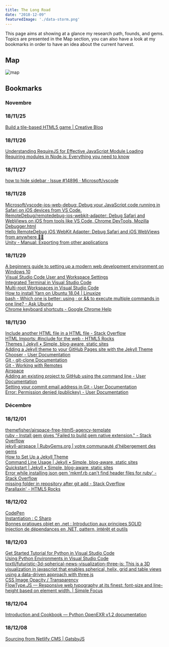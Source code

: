 ```yaml
---
title: The Long Road
date: "2018-12-09"
featuredImage: './data-storm.png'
---
```


This page aims at showing at a glance my research path, founds, and gems. Topics are presented in the Map section, you can also have a look at my bookmarks in order to have an idea about the current harvest.

<!-- end -->

## Map

![map](./data-storm.png "XMind")

## Bookmarks

<DT><H3 FOLDED></H3>
		<DL><p>
			<DT><H3 FOLDED>Novembre</H3>
			<DL><p>
				<DT><H3 FOLDED>18/11/25</H3>
				<DL><p>
					<DT><A HREF="https://www.creativebloq.com/html5/build-tile-based-html5-game-31410992">Build a tile-based HTML5 game | Creative Bloq</A>
				</DL><p>
				<DT><H3 FOLDED>18/11/26</H3>
				<DL><p>
					<DT><A HREF="https://www.sitepoint.com/understanding-requirejs-for-effective-javascript-module-loading/">Understanding RequireJS for Effective JavaScript Module Loading</A>
					<DT><A HREF="https://medium.freecodecamp.org/requiring-modules-in-node-js-everything-you-need-to-know-e7fbd119be8">Requiring modules in Node.js: Everything you need to know</A>
				</DL><p>
				<DT><H3 FOLDED>18/11/27</H3>
				<DL><p>
					<DT><A HREF="https://github.com/Microsoft/vscode/issues/14896">how to hide sidebar · Issue #14896 · Microsoft/vscode</A>
				</DL><p>
				<DT><H3 FOLDED>18/11/28</H3>
				<DL><p>
					<DT><A HREF="https://github.com/Microsoft/vscode-ios-web-debug">Microsoft/vscode-ios-web-debug: Debug your JavaScript code running in Safari on iOS devices from VS Code.</A>
					<DT><A HREF="https://github.com/RemoteDebug/remotedebug-ios-webkit-adapter#getting-started">RemoteDebug/remotedebug-ios-webkit-adapter: Debug Safari and WebViews on iOS from tools like VS Code, Chrome DevTools, Mozilla Debugger.html</A>
					<DT><A HREF="https://medium.com/@auchenberg/hello-remotedebug-ios-webkit-adapter-debug-safari-and-ios-webviews-from-anywhere-2a8553df7465">Hello RemoteDebug iOS WebKit Adapter: Debug Safari and iOS WebViews from anywhere 📡📱</A>
					<DT><A HREF="https://docs.unity3d.com/Manual/HOWTO-exportFBX.html#Max">Unity - Manual: Exporting from other applications</A>
				</DL><p>
				<DT><H3 FOLDED>18/11/29</H3>
				<DL><p>
					<DT><A HREF="https://medium.com/@mfosullivan/a-beginners-guide-to-setting-up-a-modern-web-development-environment-on-windows-10-4d75cd94cde8">A beginners guide to setting up a modern web development environment on Windows 10</A>
					<DT><A HREF="https://code.visualstudio.com/docs/getstarted/settings">Visual Studio Code User and Workspace Settings</A>
					<DT><A HREF="https://code.visualstudio.com/docs/editor/integrated-terminal">Integrated Terminal in Visual Studio Code</A>
					<DT><A HREF="https://code.visualstudio.com/docs/editor/multi-root-workspaces#_settings">Multi-root Workspaces in Visual Studio Code</A>
					<DT><A HREF="https://linuxize.com/post/how-to-install-yarn-on-ubuntu-18-04/">How to install Yarn on Ubuntu 18.04 | Linuxize</A>
					<DT><A HREF="https://askubuntu.com/questions/334994/which-one-is-better-using-or-to-execute-multiple-commands-in-one-line">bash - Which one is better: using ; or &amp;&amp; to execute multiple commands in one line? - Ask Ubuntu</A>
					<DT><A HREF="https://support.google.com/chrome/answer/157179?hl=en">Chrome keyboard shortcuts - Google Chrome Help</A>
				</DL><p>
				<DT><H3 FOLDED>18/11/30</H3>
				<DL><p>
					<DT><A HREF="https://stackoverflow.com/questions/8988855/include-another-html-file-in-a-html-file">Include another HTML file in a HTML file - Stack Overflow</A>
					<DT><A HREF="https://www.html5rocks.com/en/tutorials/webcomponents/imports/">HTML Imports: #include for the web - HTML5 Rocks</A>
					<DT><A HREF="https://jekyllrb.com/docs/themes/">Themes | Jekyll • Simple, blog-aware, static sites</A>
					<DT><A HREF="https://help.github.com/articles/adding-a-jekyll-theme-to-your-github-pages-site-with-the-jekyll-theme-chooser/">Adding a Jekyll theme to your GitHub Pages site with the Jekyll Theme Chooser - User Documentation</A>
					<DT><A HREF="https://git-scm.com/docs/git-clone">Git - git-clone Documentation</A>
					<DT><A HREF="https://git-scm.com/book/en/v2/Git-Basics-Working-with-Remotes">Git - Working with Remotes</A>
					<DT><A HREF="http://jekyllthemes.org/themes/airspace/">Airspace</A>
					<DT><A HREF="https://help.github.com/articles/adding-an-existing-project-to-github-using-the-command-line/">Adding an existing project to GitHub using the command line - User Documentation</A>
					<DT><A HREF="https://help.github.com/articles/setting-your-commit-email-address-in-git/">Setting your commit email address in Git - User Documentation</A>
					<DT><A HREF="https://help.github.com/articles/error-permission-denied-publickey/">Error: Permission denied (publickey) - User Documentation</A>
				</DL><p>
			</DL><p>
			<DT><H3 FOLDED>Décembre</H3>
			<DL><p>
				<DT><H3 FOLDED>18/12/01</H3>
				<DL><p>
					<DT><A HREF="https://github.com/themefisher/airspace-free-html5-agency-template">themefisher/airspace-free-html5-agency-template</A>
					<DT><A HREF="https://stackoverflow.com/questions/33201630/install-gem-gives-failed-to-build-gem-native-extension">ruby - Install gem gives "Failed to build gem native extension." - Stack Overflow</A>
					<DT><A HREF="https://rubygems.org/gems/jekyll-airspace/versions/0.1.0">jekyll-airspace | RubyGems.org | votre communauté d'hébergement des gems</A>
					<DT><A HREF="https://webdesign.tutsplus.com/tutorials/how-to-set-up-a-jekyll-theme--cms-26332">How to Set Up a Jekyll Theme</A>
					<DT><A HREF="https://jekyllrb.com/docs/usage/">Command Line Usage | Jekyll • Simple, blog-aware, static sites</A>
					<DT><A HREF="https://jekyllrb.com/docs/">Quickstart | Jekyll • Simple, blog-aware, static sites</A>
					<DT><A HREF="https://stackoverflow.com/questions/20559255/error-while-installing-json-gem-mkmf-rb-cant-find-header-files-for-ruby">Error while installing json gem 'mkmf.rb can't find header files for ruby' - Stack Overflow</A>
					<DT><A HREF="https://stackoverflow.com/questions/24423067/missing-folder-in-repository-after-git-add">missing folder in repository after git add - Stack Overflow</A>
					<DT><A HREF="https://www.html5rocks.com/en/tutorials/speed/parallax/">Parallaxin' - HTML5 Rocks</A>
				</DL><p>
				<DT><H3 FOLDED>18/12/02</H3>
				<DL><p>
					<DT><A HREF="https://codepen.io/#">CodePen</A>
					<DT><A HREF="http://www.brainbell.com/tutors/C_Sharp/Instantiation.htm">Instantiation : C Sharp</A>
					<DT><A HREF="https://philippe.developpez.com/articles/SOLIDdotNet/#LVI%20-%20C">Bonnes pratiques objet en .net : Introduction aux principes SOLID</A>
					<DT><A HREF="https://philippe.developpez.com/articles/dotnet/injectiondedependances/">Injection de dépendances en .NET, pattern, intérêt et outils</A>
				</DL><p>
				<DT><H3 FOLDED>18/12/03</H3>
				<DL><p>
					<DT><A HREF="https://code.visualstudio.com/docs/python/python-tutorial">Get Started Tutorial for Python in Visual Studio Code</A>
					<DT><A HREF="https://code.visualstudio.com/docs/python/environments">Using Python Environments in Visual Studio Code</A>
					<DT><A HREF="https://github.com/toxtli/futuristic-3d-spherical-news-visualization-three-js">toxtli/futuristic-3d-spherical-news-visualization-three-js: This is a 3D visualization in javascript that enables spherical, helix, grid and table views using a data-driven approach with three.js</A>
					<DT><A HREF="https://www.w3schools.com/css/css_image_transparency.asp">CSS Image Opacity / Transparency</A>
					<DT><A HREF="http://simplefocus.com/flowtype/">FlowType.JS — Responsive web typography at its finest: font-size and line-height based on element width. | Simple Focus</A>
				</DL><p>
				<DT><H3 FOLDED>18/12/04</H3>
				<DL><p>
					<DT><A HREF="http://excamera.com/articles/26/doc/intro.html">Introduction and Cookbook — Python OpenEXR v1.2 documentation</A>
				</DL><p>
				<DT><H3 FOLDED>18/12/08</H3>
				<DL><p>
					<DT><A HREF="https://www.gatsbyjs.org/docs/sourcing-from-netlify-cms/">Sourcing from Netlify CMS | GatsbyJS</A>
				</DL><p>
			</DL><p>
		</DL><p>